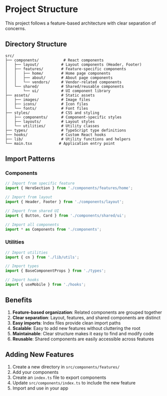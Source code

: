 # Project Structure

This project follows a feature-based architecture with clear separation of concerns.

## Directory Structure

```
src/
├── components/           # React components
│   ├── layout/          # Layout components (Header, Footer)
│   ├── features/        # Feature-specific components
│   │   ├── home/        # Home page components
│   │   ├── about/       # About page components
│   │   └── vendors/     # Vendor-related components
│   └── shared/          # Shared/reusable components
│       └── ui/          # UI component library
├── assets/              # Static assets
│   ├── images/          # Image files
│   ├── icons/           # Icon files
│   └── fonts/           # Font files
├── styles/              # CSS and styling
│   ├── components/      # Component-specific styles
│   ├── layouts/         # Layout styles
│   └── utilities/       # Utility classes
├── types/               # TypeScript type definitions
├── hooks/               # Custom React hooks
├── lib/                 # Utility functions and helpers
└── main.tsx            # Application entry point
```

## Import Patterns

### Components
```typescript
// Import from specific feature
import { HeroSection } from './components/features/home';

// Import from layout
import { Header, Footer } from './components/layout';

// Import from shared UI
import { Button, Card } from './components/shared/ui';

// Import all components
import * as Components from './components';
```

### Utilities
```typescript
// Import utilities
import { cn } from './lib/utils';

// Import types
import { BaseComponentProps } from './types';

// Import hooks
import { useMobile } from './hooks';
```

## Benefits

1. **Feature-based organization**: Related components are grouped together
2. **Clear separation**: Layout, features, and shared components are distinct
3. **Easy imports**: Index files provide clean import paths
4. **Scalable**: Easy to add new features without cluttering the root
5. **Maintainable**: Clear structure makes it easy to find and modify code
6. **Reusable**: Shared components are easily accessible across features

## Adding New Features

1. Create a new directory in `src/components/features/`
2. Add your components
3. Create an `index.ts` file to export components
4. Update `src/components/index.ts` to include the new feature
5. Import and use in your app
